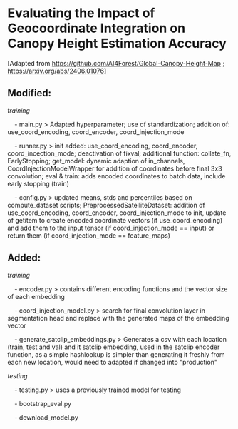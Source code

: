 # Evaluating the Impact of Geocoordinate Integration on Canopy Height Estimation Accuracy
[Adapted from https://github.com/AI4Forest/Global-Canopy-Height-Map ; https://arxiv.org/abs/2406.01076]

## Modified:

_training_

&nbsp;&nbsp;&nbsp;&nbsp;- main.py > Adapted hyperparameter; use of standardization; addition of: use_coord_encoding, coord_encoder, coord_injection_mode

&nbsp;&nbsp;&nbsp;&nbsp;- runner.py > init added: use_coord_encoding, coord_encoder, coord_incection_mode; deactivation of fixval; additional function: collate_fn, EarlyStopping; get_model: dynamic adaption of in_channels, CoordInjectionModelWrapper for addition of coordinates before final 3x3 convolution;  eval & train: adds encoded coordinates to batch data, include early stopping (train)

&nbsp;&nbsp;&nbsp;&nbsp;- config.py > updated means, stds and percentiles based on compute_dataset scripts; PreprocessedSatelliteDataset: addition of use_coord_encoding, coord_encoder, coord_injection_mode to init, update of getitem to create encoded coordinate vectors (if use_coord_encoding) and add them to the input tensor (if coord_injection_mode == input) or return them (if coord_injection_mode == feature_maps) 


## Added:

_training_

&nbsp;&nbsp;&nbsp;&nbsp;- encoder.py > contains different encoding functions and the vector size of each embedding

&nbsp;&nbsp;&nbsp;&nbsp;- coord_injection_model.py > search for final convolution layer in segmentation head and replace with the generated maps of the embedding vector

&nbsp;&nbsp;&nbsp;&nbsp;- generate_satclip_embeddings.py > Generates a csv with each location (train, test and val) and it satclip embedding, used in the satclip encoder function, as a simple hashlookup is simpler than generating it freshly from each new location, would need to adapted if changed into "production" 

_testing_

&nbsp;&nbsp;&nbsp;&nbsp;- testing.py > uses a previously trained model for testing

&nbsp;&nbsp;&nbsp;&nbsp;- bootstrap_eval.py

&nbsp;&nbsp;&nbsp;&nbsp;- download_model.py
